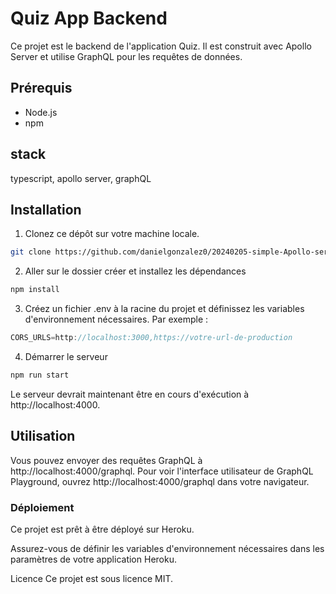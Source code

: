 # Quiz App Backend

Ce projet est le backend de l'application Quiz. Il est construit avec Apollo Server et utilise GraphQL pour les requêtes de données.

## Prérequis

- Node.js
- npm

## stack

typescript, apollo server, graphQL

## Installation

1. Clonez ce dépôt sur votre machine locale.

```bash
git clone https://github.com/danielgonzalez0/20240205-simple-Apollo-server-graphQL.git
```

2. Aller sur le dossier créer et installez les dépendances

```bash
npm install
```

3. Créez un fichier .env à la racine du projet et définissez les variables d'environnement nécessaires. Par exemple :

```js
CORS_URLS=http://localhost:3000,https://votre-url-de-production
```
4. Démarrer le serveur

```bash
npm run start
```

Le serveur devrait maintenant être en cours d'exécution à http://localhost:4000.

## Utilisation

Vous pouvez envoyer des requêtes GraphQL à http://localhost:4000/graphql. Pour voir l'interface utilisateur de GraphQL Playground, ouvrez http://localhost:4000/graphql dans votre navigateur.

### Déploiement

Ce projet est prêt à être déployé sur Heroku. 

Assurez-vous de définir les variables d'environnement nécessaires dans les paramètres de votre application Heroku.

Licence
Ce projet est sous licence MIT.

